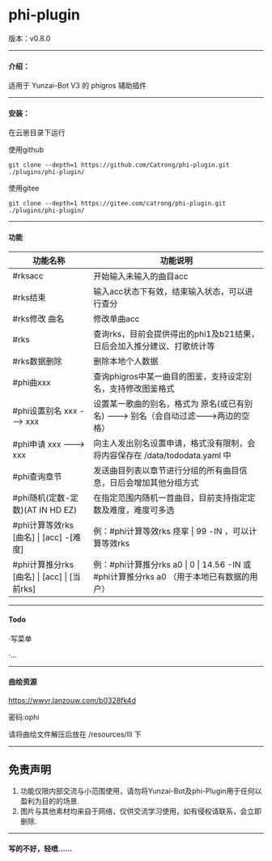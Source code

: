 # phi-plugin

版本：v0.8.0

---

#### 介绍：
适用于 Yunzai-Bot V3 的 phigros 辅助插件

---

#### 安装：
在云崽目录下运行

使用github

```
git clone --depth=1 https://github.com/Catrong/phi-plugin.git ./plugins/phi-plugin/
```

使用gitee

```
git clone --depth=1 https://gitee.com/catrong/phi-plugin.git ./plugins/phi-plugin/
```

---

#### 功能
| 功能名称  |  功能说明  |
|-------| ----- |
| #rksacc|开始输入未输入的曲目acc|
| #rks结束|输入acc状态下有效，结束输入状态，可以进行查分|
| #rks修改 曲名|修改单曲acc|
| #rks|查询rks，目前会提供得出的phi1及b21结果，日后会加入推分建议、打歌统计等|
| #rks数据删除|删除本地个人数据|
| #phi曲xxx|查询phigros中某一曲目的图鉴，支持设定别名，支持修改图鉴格式|
| #phi设置别名 xxx ---> xxx|设置某一歌曲的别名，格式为 原名(或已有别名) ---> 别名（会自动过滤--->两边的空格）|
| #phi申请 xxx ---> xxx|向主人发出别名设置申请，格式没有限制，会将内容保存在 /data/tododata.yaml 中|
| #phi查询章节|发送曲目列表以章节进行分组的所有曲目信息，日后会增加其他分组方式|
| #phi随机(定数-定数)(AT IN HD EZ)|在指定范围内随机一首曲目，目前支持指定定数及难度，难度可多选|
| #phi计算等效rks [曲名] \| [acc] -[难度]|例：#phi计算等效rks 痉挛 \| 99 -IN ，可以计算等效rks|
| #phi计算推分rks [曲名] \| [acc] \| [当前rks]|例：#phi计算推分rks a0 \| 0 \| 14.56 -IN 或 #phi计算推分rks a0 （用于本地已有数据的用户）|

---

#### Todo
·写菜单

·...

---

#### 曲绘资源

https://wwvr.lanzouw.com/b0328fk4d

密码:ophi

请将曲绘文件解压后放在 /resources/Ill 下

---

## 免责声明

1. 功能仅限内部交流与小范围使用，请勿将Yunzai-Bot及phi-Plugin用于任何以盈利为目的的场景.
2. 图片与其他素材均来自于网络，仅供交流学习使用，如有侵权请联系，会立即删除.

---

#### 写的不好，轻喷……


